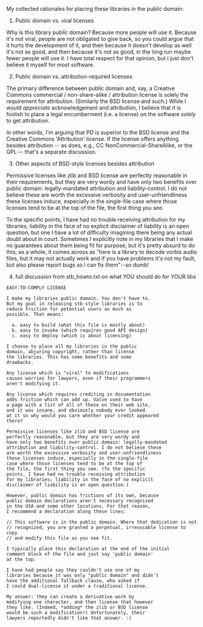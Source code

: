 My collected rationales for placing these libraries
in the public domain:

1. Public domain vs. viral licenses

  Why is this library public domain?
  Because more people will use it. Because it's not viral, people are
  not obligated to give back, so you could argue that it hurts the
  development of it, and then because it doesn't develop as well it's
  not as good, and then because it's not as good, in the long run
  maybe fewer people will use it. I have total respect for that
  opinion, but I just don't believe it myself for most software.

2. Public domain vs. attribution-required licenses

  The primary difference between public domain and, say, a Creative Commons
  commercial / non-share-alike / attribution license is solely the
  requirement for attribution. (Similarly the BSD license and such.)
  While I would *appreciate* acknowledgement and attribution, I believe
  that it is foolish to place a legal encumberment (i.e. a license) on
  the software *solely* to get attribution.

  In other words, I'm arguing that PD is superior to the BSD license and
  the Creative Commons 'Attribution' license. If the license offers
  anything besides attribution -- as does, e.g., CC NonCommercial-ShareAlike,
  or the GPL -- that's a separate discussion.

3. Other aspects of BSD-style licenses besides attribution

  Permissive licenses like zlib and BSD license are perfectly reasonable
  in their requirements, but they are very wordy and
  have only two benefits over public domain: legally-mandated
  attribution and liability-control. I do not believe these
  are worth the excessive verbosity and user-unfriendliness
  these licenses induce, especially in the single-file
  case where those licenses tend to be at the top of
  the file, the first thing you see.

  To the specific points, I have had no trouble receiving
  attribution for my libraries; liability in the face of
  no explicit disclaimer of liability is an open question,
  but one I have a lot of difficulty imagining there being
  any actual doubt about in court. Sometimes I explicitly
  note in my libraries that I make no guarantees about them
  being fit for purpose, but it's pretty absurd to do this;
  as a whole, it comes across as "here is a library to decode
  vorbis audio files, but it may not actually work and if
  you have problems it's not my fault, but also please
  report bugs so I can fix them"--so dumb!

4. full discussion from stb_howto.txt on what YOU should do for YOUR libs

```
EASY-TO-COMPLY LICENSE

I make my libraries public domain. You don't have to.
But my goal in releasing stb-style libraries is to
reduce friction for potential users as much as
possible. That means:

  a. easy to build (what this file is mostly about)
  b. easy to invoke (which requires good API design)
  c. easy to deploy (which is about licensing)

I choose to place all my libraries in the public
domain, abjuring copyright, rather than license
the libraries. This has some benefits and some
drawbacks.

Any license which is "viral" to modifications
causes worries for lawyers, even if their programmers
aren't modifying it.

Any license which requires crediting in documentation
adds friction which can add up. Valve used to have
a page with a list of all of these on their web site,
and it was insane, and obviously nobody ever looked
at it so why would you care whether your credit appeared
there?

Permissive licenses like zlib and BSD license are
perfectly reasonable, but they are very wordy and
have only two benefits over public domain: legally-mandated
attribution and liability-control. I do not believe these
are worth the excessive verbosity and user-unfriendliness
these licenses induce, especially in the single-file
case where those licenses tend to be at the top of
the file, the first thing you see. (To the specific
points, I have had no trouble receiving attribution
for my libraries; liability in the face of no explicit
disclaimer of liability is an open question.)

However, public domain has frictions of its own, because
public domain declarations aren't necessary recognized
in the USA and some other locations. For that reason,
I recommend a declaration along these lines:

// This software is in the public domain. Where that dedication is not
// recognized, you are granted a perpetual, irrevocable license to copy
// and modify this file as you see fit.

I typically place this declaration at the end of the initial
comment block of the file and just say 'public domain'
at the top.

I have had people say they couldn't use one of my
libraries because it was only "public domain" and didn't
have the additional fallback clause, who asked if
I could dual-license it under a traditional license.

My answer: they can create a derivative work by
modifying one character, and then license that however
they like. (Indeed, *adding* the zlib or BSD license
would be such a modification!) Unfortunately, their
lawyers reportedly didn't like that answer. :(
```
